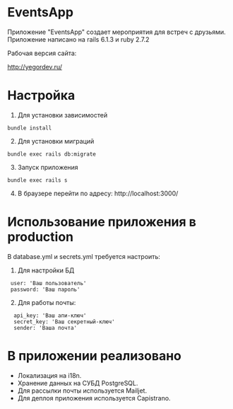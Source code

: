 # EventsApp

Приложение "EventsApp" создает мероприятия для встреч с друзьями. Приложение написано на rails 6.1.3 и ruby 2.7.2

Рабочая версия сайта:

http://yegordev.ru/

# Настройка

1. Для установки зависимостей 
```
bundle install
```
2. Для установки миграций
```
bundle exec rails db:migrate
```
3. Запуск приложения
```
bundle exec rails s
```
4. В браузере перейти по адресу: http://localhost:3000/

# Использование приложения в production

В database.yml и secrets.yml требуется настроить:

1. Для настройки БД

```
 user: 'Ваш пользователь'
 password: 'Ваш пароль'
```
2. Для работы почты:

```
  api_key: 'Ваш апи-ключ'
  secret_key: 'Ваш секретный-ключ'
  sender: 'Ваша почта'
```
# В приложении реализовано 

- Локализация на i18n.
- Хранение данных на СУБД PostgreSQL.
- Для рассылки почты используется Mailjet.
- Для деплоя приложения используется Capistrano.

